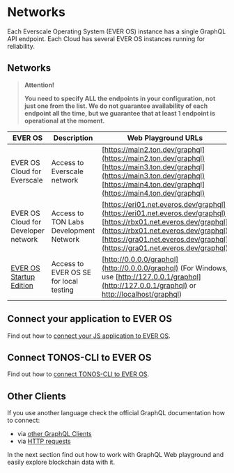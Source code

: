 # Networks

Each Everscale Operating System (EVER OS) instance has a single GraphQL API endpoint. Each Cloud has several EVER OS instances running for reliability.

## Networks

> **Attention!**
>
> **You need to specify ALL the endpoints in your configuration, not just one from the list. We do not guarantee availability of each endpoint all the time, but we guarantee that at least 1 endpoint is operational at the moment.**

| EVER OS                                                        | Description                            | Web Playground URLs                                                                                                                                                                                                                    | Endpoint URLs                                                                                                                                                                             |
| -------------------------------------------------------------- | -------------------------------------- | -------------------------------------------------------------------------------------------------------------------------------------------------------------------------------------------------------------------------------------- | ----------------------------------------------------------------------------------------------------------------------------------------------------------------------------------------- |
| EVER OS Cloud for Everscale                                    | Access to Everscale network            | [https://main2.ton.dev/graphql](https://main2.ton.dev/graphql) [https://main3.ton.dev/graphql](https://main3.ton.dev/graphql) [https://main4.ton.dev/graphql](https://main4.ton.dev/graphql)                                           | [https://main2.ton.dev/](https://main2.ton.dev) [https://main3.ton.dev/](https://main3.ton.dev) [https://main4.ton.dev/](https://main4.ton.dev)                                           |
| EVER OS Cloud for Developer network                            | Access to TON Labs Development Network | [https://eri01.net.everos.dev/graphql](https://eri01.net.everos.dev/graphql) [https://rbx01.net.everos.dev/graphql](https://rbx01.net.everos.dev/graphql) [https://gra01.net.everos.dev/graphql](https://gra01.net.everos.dev/graphql) | [https://eri01.net.everos.dev/](https://eri01.net.everos.dev) [https://rbx01.net.everos.dev/](https://rbx01.net.everos.dev) [https://gra01.net.everos.dev/](https://gra01.net.everos.dev) |
| [EVER OS Startup Edition](https://github.com/tonlabs/tonos-se) | Access to EVER OS SE for local testing | [http://0.0.0.0/graphql](http://0.0.0.0/graphql) (For Windows, use [http://127.0.0.1/graphql](http://127.0.0.1/graphql) or [http://localhost/graphql](http://localhost/graphql))                                                       | [http://0.0.0.0/](http://0.0.0.0) [http://127.0.0.1/](http://127.0.0.1) [http://localhost/](http://localhost)                                                                             |

## Connect your application to EVER OS

Find out how to [connect your JS application to EVER OS](../../guides/installation/configure_sdk.md).

## Connect TONOS-CLI to EVER OS

Find out how to [connect TONOS-CLI to EVER OS](https://github.com/tonlabs/tonos-cli#21-set-the-network-and-parameter-values).

## Other Clients

If you use another language check the official GraphQL documentation how to connect:

* via [other GraphQL Clients](https://graphql.org/code/)
* via [HTTP requests](https://graphql.org/learn/serving-over-http/)

In the next section find out how to work with GraphQL Web playground and easily explore blockchain data with it.
